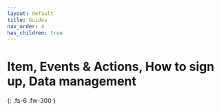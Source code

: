 ```yaml
---
layout: default
title: Guides
nav_order: 4
has_children: true
---
```


# Item, Events & Actions, How to sign up, Data management
{: .fs-6 .fw-300 }
